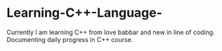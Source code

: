 # Learning-C++-Language-
Currently I am learning C++ from love babbar and new in line of coding.
Documenting daily progress  in C++ course.
